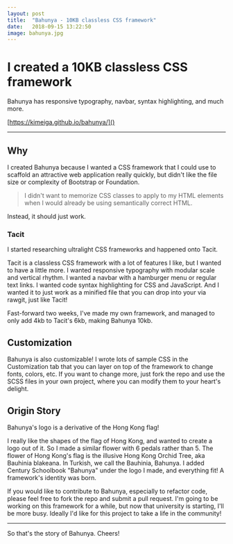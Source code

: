 ```yaml
---
layout: post
title:  "Bahunya - 10KB classless CSS framework"
date:   2018-09-15 13:22:50
image: bahunya.jpg
---
```


# I created a 10KB classless CSS framework
Bahunya has responsive typography, navbar, syntax highlighting, and much more.

[https://kimeiga.github.io/bahunya/]()

---

## Why
I created Bahunya because I wanted a CSS framework that I could use to scaffold an attractive web application really quickly, but didn't like the file size or complexity of Bootstrap or Foundation.

> I didn't want to memorize CSS classes to apply to my HTML elements when I would already be using semantically correct HTML.

Instead, it should just work.
### Tacit
I started researching ultralight CSS frameworks and happened onto Tacit.

Tacit is a classless CSS framework with a lot of features I like, but I wanted to have a little more. I wanted responsive typography with modular scale and vertical rhythm. I wanted a navbar with a hamburger menu or regular text links. I wanted code syntax highlighting for CSS and JavaScript. And I wanted it to just work as a minified file that you can drop into your <head> via rawgit, just like Tacit!

Fast-forward two weeks, I've made my own framework, and managed to only add 4kb to Tacit's 6kb, making Bahunya 10kb.

## Customization

Bahunya is also customizable! I wrote lots of sample CSS in the Customization tab that you can layer on top of the framework to change fonts, colors, etc. If you want to change more, just fork the repo and use the SCSS files in your own project, where you can modify them to your heart's delight.

## Origin Story

Bahunya's logo is a derivative of the Hong Kong flag!

I really like the shapes of the flag of Hong Kong, and wanted to create a logo out of it. So I made a similar flower with 6 pedals rather than 5. The flower of Hong Kong's flag is the illusive Hong Kong Orchid Tree, aka Bauhinia blakeana. In Turkish, we call the Bauhinia, Bahunya. I added Century Schoolbook "Bahunya" under the logo I made, and everything fit! A framework's identity was born.

If you would like to contribute to Bahunya, especially to refactor code, please feel free to fork the repo and submit a pull request. I'm going to be working on this framework for a while, but now that university is starting, I'll be more busy. Ideally I'd like for this project to take a life in the community!

---

So that's the story of Bahunya. Cheers!
